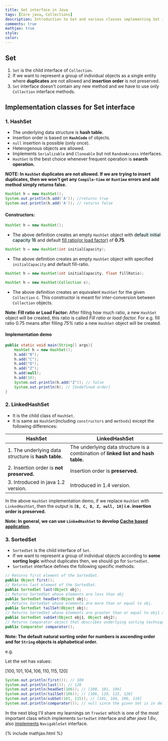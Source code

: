 ```yaml
---
title: Set interface in Java
tags: [Core java, Collections]
description: Introduction to Set and various classes implementing Set interface in java Collections framework.
comments: true
mathjax: true
style:
color:
---
```


## Set

1. `Set` is the child interface of `Collection`.
2. If we want to represent a group of individual objects as a single entity where **duplicates** are not allowed and **insertion order** is not preserved.
3. `Set` interface doesn't contain any new method and we have to use only `Collection` interface methods.

## Implementation classes for Set interface

### 1. HashSet

- The underlying data structure is **hash table.**
- Insertion order is based on **`HashCode`** of objects.
- `null` insertion is possible (only once).
- Heterogenous objects are allowed.
- Implements `Serializable` and  `Cloneable` but not `RandomAccess` interfaces.
- `HashSet` is the best choice whenever frequent operation is **search operation.**

**NOTE: In `HashSet` duplicates are not allowed. If we are trying to insert duplicates, then we won't get any `Compile-time` or `Runtime` errors and add method simply returns false.**

```java
HashSet h = new HashSet();
System.out.println(h.add('A')); //returns true
System.out.println(h.add('A')); // returns false 
```

#### Constructors:

```java
HashSet h = new HashSet();
```
- The above definition creates an empty `HashSet` object with <mark style="background-color: azure">default initial capacity 16</mark> and default [fill ratio(or load factor)](https://www.geeksforgeeks.org/load-factor-and-rehashing/) of **0.75**.

```java
HashSet h = new HashSet(int initialCapacity);
```
- The above definition creates an empty `HashSet` object with specified `initialCapacity` and default fill-ratio.

```java
HashSet h = new HashSet(int initialCapacity, float fillRatio);
```

```java
HashSet h = new HashSet(Collection c);
```
- The above definition creates an equivalent `HashSet` for the given `Collection` c. This constructor is meant for inter-conversion between `Collection` objects.

**Note: Fill ratio or Load Factor:** After filling how much ratio, a new `HashSet` object will be created, this ratio is called *Fill ratio* or *load-factor.* For e.g. fill ratio 0.75 means after filling _75%_ ratio a new `HashSet` object will be created.

#### Implementation demo

```java
public static void main(String[] args){
    HashSet h = new HashSet();
    h.add("B");
    h.add("C");
    h.add("D");
    h.add("Z");
    h.add(null);
    h.add(10);
    System.out.println(h.add("Z")); // false
    System.out.println(h); // [Undefined order]
}
```

### 2. LinkedHashSet

- It is the child class of `HashSet`.
- It is same as `HashSet`(including `constructors` and `methods`) except the following differences:

| HashSet                                             | LinkedHashSet                                                                     |
| --------------------------------------------------- | --------------------------------------------------------------------------------- |
| 1. The underlying data structure is **hash table.** | The underlying data structure is a combination of **linked list and hash table.** |
| 2. Insertion order is **not preserved.**            | Insertion order is **preserved.**                                                 |
| 3. Introduced in java 1.2 version.                  | Introduced in 1.4 version.                                                        |

In the above `HashSet` implementation demo, if we replace `HashSet` with `LinkedHashSet`, then the output is **<code>[B, C, D, Z, null, 10]</code> i.e. insertion order is preserved.**

**Note: In general, we can use `LinkedHashSet` to develop [Cache based application](https://algorithms.tutorialhorizon.com/least-recently-used-lru-cache-using-linkedhashset-and-deque-set-2/).**

### 3. SortedSet

- `SortedSet` is the child interface of `Set`.
- If we want to represent a group of individual objects according to **some sorting logic** without duplicates then, we should go for `SortedSet`.
- `SortedSet` interface defines the following specific methods:

```java
// Returns first element of the SortedSet.
public Object first();
// Returns last element of the SortedSet.
public SortedSet last(Object obj);
// Returns SortedSet whose elements are less than obj
public SortedSet headSet(Object obj);
// Returns SortedSet whose elements are more than or equal to obj.
public SortedSet tailSet(Object obj);
// Returns SortedSet whose elements are greater than or equal to obj1 and less than obj2.
public SortedSet subSet(Object obj1, Object obj2);
// Returns Comparator object that describes underlying sorting technique. If we are using default natural sorting order then we will get null.
public Comparator comparator();
```

**Note: The default natural sorting order for numbers is ascending order and for `String` objects is alphabetical order.**

e.g.

Let the set has values:

$[100, 101, 104, 106, 110, 115, 120]$ 

```java
System.out.println(first()); // 100
System.out.println(last()); // 120
System.out.println(headSet(106)); // [100, 101, 104]
System.out.println(tailSet(106)); // [106, 110, 115, 120]
System.out.println(subSet(101, 115)); // [101, 104, 106, 110]
System.out.println(comparator()); // null since the given Set is in default natural order i.e. Ascending. 
```
In the next blog I'll share my learnings on `TreeSet` which is one of the most important class which implements `SortedSet` interface and after _java 1.6v_, also [implements](https://mandy8055.github.io/assets/2021-02-16-collections-1.png) `NavigableSet` interface.

{% include mathjax.html %}